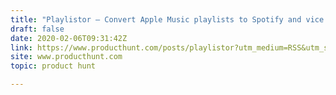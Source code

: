 ```yaml
---
title: "Playlistor — Convert Apple Music playlists to Spotify and vice versa"
draft: false
date: 2020-02-06T09:31:42Z
link: https://www.producthunt.com/posts/playlistor?utm_medium=RSS&utm_source=hune
site: www.producthunt.com
topic: product hunt  

---
```

